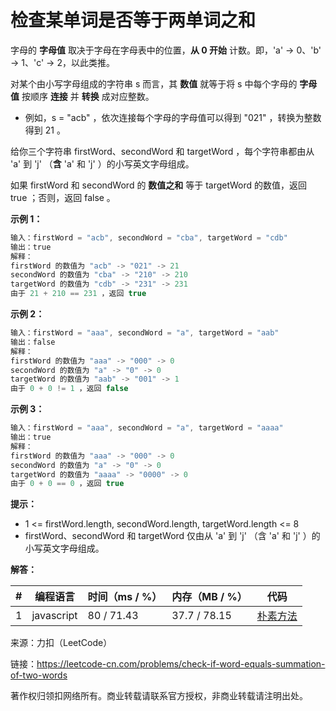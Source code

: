 # 检查某单词是否等于两单词之和

字母的 **字母值** 取决于字母在字母表中的位置，**从 0 开始** 计数。即，'a' -> 0、'b' -> 1、'c' -> 2，以此类推。

对某个由小写字母组成的字符串 s 而言，其 **数值** 就等于将 s 中每个字母的 **字母值** 按顺序 **连接** 并 **转换** 成对应整数。

- 例如，s = "acb" ，依次连接每个字母的字母值可以得到 "021" ，转换为整数得到 21 。

给你三个字符串 firstWord、secondWord 和 targetWord ，每个字符串都由从 'a' 到 'j' （**含** 'a' 和 'j' ）的小写英文字母组成。

如果 firstWord 和 secondWord 的 **数值之和** 等于 targetWord 的数值，返回 true ；否则，返回 false 。

**示例 1：**

``` javascript
输入：firstWord = "acb", secondWord = "cba", targetWord = "cdb"
输出：true
解释：
firstWord 的数值为 "acb" -> "021" -> 21
secondWord 的数值为 "cba" -> "210" -> 210
targetWord 的数值为 "cdb" -> "231" -> 231
由于 21 + 210 == 231 ，返回 true
```

**示例 2：**

``` javascript
输入：firstWord = "aaa", secondWord = "a", targetWord = "aab"
输出：false
解释：
firstWord 的数值为 "aaa" -> "000" -> 0
secondWord 的数值为 "a" -> "0" -> 0
targetWord 的数值为 "aab" -> "001" -> 1
由于 0 + 0 != 1 ，返回 false
```

**示例 3：**

``` javascript
输入：firstWord = "aaa", secondWord = "a", targetWord = "aaaa"
输出：true
解释：
firstWord 的数值为 "aaa" -> "000" -> 0
secondWord 的数值为 "a" -> "0" -> 0
targetWord 的数值为 "aaaa" -> "0000" -> 0
由于 0 + 0 == 0 ，返回 true
```

**提示：**

- 1 <= firstWord.length, secondWord.length, targetWord.length <= 8
- firstWord、secondWord 和 targetWord 仅由从 'a' 到 'j' （含 'a' 和 'j' ）的小写英文字母组成。

**解答：**

**#**|**编程语言**|**时间（ms / %）**|**内存（MB / %）**|**代码**
--|--|--|--|--
1|javascript|80 / 71.43|37.7 / 78.15|[朴素方法](./javascript/ac_v1.js)

来源：力扣（LeetCode）

链接：https://leetcode-cn.com/problems/check-if-word-equals-summation-of-two-words

著作权归领扣网络所有。商业转载请联系官方授权，非商业转载请注明出处。
